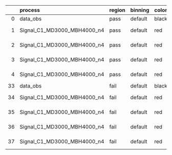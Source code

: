 |    | process                     | region   | binning   | color   | process_type   |   scale | variation   | source_filename                                                      | source_histname    | alias                       | title     |   combine_idx |     lnN |   shapes | syst_type   | direction   | variation_alias   |
|---:|:----------------------------|:---------|:----------|:--------|:---------------|--------:|:------------|:---------------------------------------------------------------------|:-------------------|:----------------------------|:----------|--------------:|--------:|---------:|:------------|:------------|:------------------|
|  0 | data_obs                    | pass     | default   | black   | DATA           |       1 | nominal     | ./histograms_for_2DAlphabet_v18//BH_Data.root                        | hpass              | Data                        | Data      |           nan | nan     |      nan | nan         | nan         | nan               |
|  1 | Signal_C1_MD3000_MBH4000_n4 | pass     | default   | red     | SIGNAL         |       1 | lumi        | ./histograms_for_2DAlphabet_v18//BH_Signal_C1_MD3000_MBH4000_n4.root | hpass              | Signal_C1_MD3000_MBH4000_n4 | BH signal |           nan |   1.016 |      nan | lnN         | nan         | nan               |
|  2 | Signal_C1_MD3000_MBH4000_n4 | pass     | default   | red     | SIGNAL         |       1 | SVM         | ./histograms_for_2DAlphabet_v18//BH_Signal_C1_MD3000_MBH4000_n4.root | hpass_SVMsyst_up   | Signal_C1_MD3000_MBH4000_n4 | BH signal |           nan | nan     |        1 | shapes      | Up          | SVMsyst           |
|  3 | Signal_C1_MD3000_MBH4000_n4 | pass     | default   | red     | SIGNAL         |       1 | SVM         | ./histograms_for_2DAlphabet_v18//BH_Signal_C1_MD3000_MBH4000_n4.root | hpass_SVMsyst_down | Signal_C1_MD3000_MBH4000_n4 | BH signal |           nan | nan     |        1 | shapes      | Down        | SVMsyst           |
|  4 | Signal_C1_MD3000_MBH4000_n4 | pass     | default   | red     | SIGNAL         |       1 | nominal     | ./histograms_for_2DAlphabet_v18//BH_Signal_C1_MD3000_MBH4000_n4.root | hpass              | Signal_C1_MD3000_MBH4000_n4 | BH signal |           nan | nan     |      nan | nan         | nan         | nan               |
| 33 | data_obs                    | fail     | default   | black   | DATA           |       1 | nominal     | ./histograms_for_2DAlphabet_v18//BH_Data.root                        | hfail              | Data                        | Data      |           nan | nan     |      nan | nan         | nan         | nan               |
| 34 | Signal_C1_MD3000_MBH4000_n4 | fail     | default   | red     | SIGNAL         |       1 | lumi        | ./histograms_for_2DAlphabet_v18//BH_Signal_C1_MD3000_MBH4000_n4.root | hfail              | Signal_C1_MD3000_MBH4000_n4 | BH signal |           nan |   1.016 |      nan | lnN         | nan         | nan               |
| 35 | Signal_C1_MD3000_MBH4000_n4 | fail     | default   | red     | SIGNAL         |       1 | SVM         | ./histograms_for_2DAlphabet_v18//BH_Signal_C1_MD3000_MBH4000_n4.root | hfail_SVMsyst_up   | Signal_C1_MD3000_MBH4000_n4 | BH signal |           nan | nan     |        1 | shapes      | Up          | SVMsyst           |
| 36 | Signal_C1_MD3000_MBH4000_n4 | fail     | default   | red     | SIGNAL         |       1 | SVM         | ./histograms_for_2DAlphabet_v18//BH_Signal_C1_MD3000_MBH4000_n4.root | hfail_SVMsyst_down | Signal_C1_MD3000_MBH4000_n4 | BH signal |           nan | nan     |        1 | shapes      | Down        | SVMsyst           |
| 37 | Signal_C1_MD3000_MBH4000_n4 | fail     | default   | red     | SIGNAL         |       1 | nominal     | ./histograms_for_2DAlphabet_v18//BH_Signal_C1_MD3000_MBH4000_n4.root | hfail              | Signal_C1_MD3000_MBH4000_n4 | BH signal |           nan | nan     |      nan | nan         | nan         | nan               |